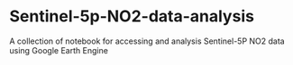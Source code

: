 # Sentinel-5p-NO2-data-analysis
A collection of notebook for accessing and analysis Sentinel-5P NO2 data using Google Earth Engine
